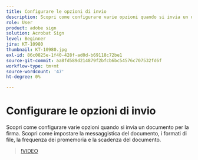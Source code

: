 ```yaml
---
title: Configurare le opzioni di invio
description: Scopri come configurare varie opzioni quando si invia un documento per la firma
role: User
product: adobe sign
solution: Acrobat Sign
level: Beginner
jira: KT-10980
thumbnail: KT-10980.jpg
exl-id: 86c0825e-1f40-428f-ad0d-b69118c72be1
source-git-commit: aa8fd589d214879f2bfcb6bc54576c707532fd6f
workflow-type: tm+mt
source-wordcount: '47'
ht-degree: 0%

---
```


# Configurare le opzioni di invio

Scopri come configurare varie opzioni quando si invia un documento per la firma. Scopri come impostare la messaggistica del documento, i formati di file, la frequenza dei promemoria e la scadenza del documento.

>[!VIDEO](https://video.tv.adobe.com/v/346675?quality=12&learn=on&hidetitle=true)
